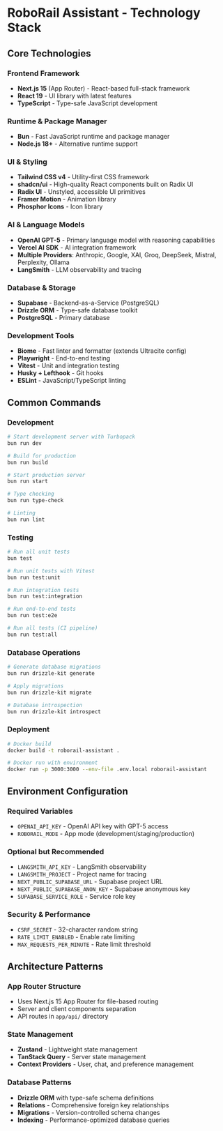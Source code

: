 # RoboRail Assistant - Technology Stack

## Core Technologies

### Frontend Framework
- **Next.js 15** (App Router) - React-based full-stack framework
- **React 19** - UI library with latest features
- **TypeScript** - Type-safe JavaScript development

### Runtime & Package Manager
- **Bun** - Fast JavaScript runtime and package manager
- **Node.js 18+** - Alternative runtime support

### UI & Styling
- **Tailwind CSS v4** - Utility-first CSS framework
- **shadcn/ui** - High-quality React components built on Radix UI
- **Radix UI** - Unstyled, accessible UI primitives
- **Framer Motion** - Animation library
- **Phosphor Icons** - Icon library

### AI & Language Models
- **OpenAI GPT-5** - Primary language model with reasoning capabilities
- **Vercel AI SDK** - AI integration framework
- **Multiple Providers**: Anthropic, Google, XAI, Groq, DeepSeek, Mistral, Perplexity, Ollama
- **LangSmith** - LLM observability and tracing

### Database & Storage
- **Supabase** - Backend-as-a-Service (PostgreSQL)
- **Drizzle ORM** - Type-safe database toolkit
- **PostgreSQL** - Primary database

### Development Tools
- **Biome** - Fast linter and formatter (extends Ultracite config)
- **Playwright** - End-to-end testing
- **Vitest** - Unit and integration testing
- **Husky + Lefthook** - Git hooks
- **ESLint** - JavaScript/TypeScript linting

## Common Commands

### Development
```bash
# Start development server with Turbopack
bun run dev

# Build for production
bun run build

# Start production server
bun run start

# Type checking
bun run type-check

# Linting
bun run lint
```

### Testing
```bash
# Run all unit tests
bun test

# Run unit tests with Vitest
bun run test:unit

# Run integration tests
bun run test:integration

# Run end-to-end tests
bun run test:e2e

# Run all tests (CI pipeline)
bun run test:all
```

### Database Operations
```bash
# Generate database migrations
bun run drizzle-kit generate

# Apply migrations
bun run drizzle-kit migrate

# Database introspection
bun run drizzle-kit introspect
```

### Deployment
```bash
# Docker build
docker build -t roborail-assistant .

# Docker run with environment
docker run -p 3000:3000 --env-file .env.local roborail-assistant
```

## Environment Configuration

### Required Variables
- `OPENAI_API_KEY` - OpenAI API key with GPT-5 access
- `ROBORAIL_MODE` - App mode (development/staging/production)

### Optional but Recommended
- `LANGSMITH_API_KEY` - LangSmith observability
- `LANGSMITH_PROJECT` - Project name for tracing
- `NEXT_PUBLIC_SUPABASE_URL` - Supabase project URL
- `NEXT_PUBLIC_SUPABASE_ANON_KEY` - Supabase anonymous key
- `SUPABASE_SERVICE_ROLE` - Service role key

### Security & Performance
- `CSRF_SECRET` - 32-character random string
- `RATE_LIMIT_ENABLED` - Enable rate limiting
- `MAX_REQUESTS_PER_MINUTE` - Rate limit threshold

## Architecture Patterns

### App Router Structure
- Uses Next.js 15 App Router for file-based routing
- Server and client components separation
- API routes in `app/api/` directory

### State Management
- **Zustand** - Lightweight state management
- **TanStack Query** - Server state management
- **Context Providers** - User, chat, and preference management

### Database Patterns
- **Drizzle ORM** with type-safe schema definitions
- **Relations** - Comprehensive foreign key relationships
- **Migrations** - Version-controlled schema changes
- **Indexing** - Performance-optimized database queries